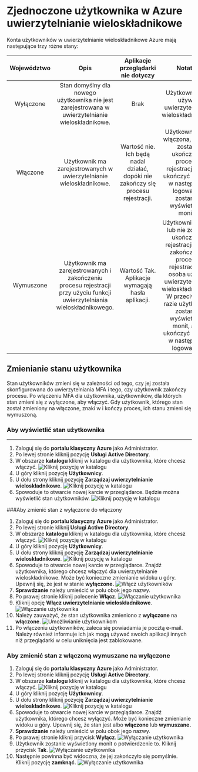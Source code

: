 <properties 
    pageTitle="Stany Microsoft Azure wieloskładnikowe uwierzytelniania użytkownika"
    description="Informacje na temat Państw użytkownika w Azure MFA."
    services="multi-factor-authentication"
    documentationCenter=""
    authors="kgremban"
    manager="femila"
    editor="curtand"/>

<tags
    ms.service="multi-factor-authentication"
    ms.workload="identity"
    ms.tgt_pltfrm="na"
    ms.devlang="na"
    ms.topic="article"
    ms.date="08/04/2016"
    ms.author="kgremban"/>

# <a name="user-states-in-azure-multi-factor-authentication"></a>Zjednoczone użytkownika w Azure uwierzytelnianie wieloskładnikowe

Konta użytkowników w uwierzytelnianie wieloskładnikowe Azure mają następujące trzy różne stany:

Województwo | Opis |Aplikacje przeglądarki nie dotyczy| Notatki
:-------------: | :-------------: |:-------------: |:-------------: |
Wyłączone | Stan domyślny dla nowego użytkownika nie jest zarejestrowana w uwierzytelnianie wieloskładnikowe.|Brak|Użytkownik nie używa uwierzytelnianie wieloskładnikowe.
Włączone |Użytkownik ma zarejestrowanych w uwierzytelnianie wieloskładnikowe.|Wartość nie.  Ich będą nadal działać, dopóki nie zakończy się procesu rejestracji.|Użytkownik jest włączona, ale nie została ukończona procesu rejestracji. Aby ukończyć proces w następnym logowania zostanie wyświetlony monit.
Wymuszone|Użytkownik ma zarejestrowanych i zakończeniu procesu rejestracji przy użyciu funkcji uwierzytelniania wieloskładnikowego.|Wartość Tak.  Aplikacje wymagają hasła aplikacji. | Użytkownik może lub nie została ukończona rejestracji. Jeśli zakończeniu procesu rejestracji, ta osoba używa uwierzytelnianie wieloskładnikowe. W przeciwnym razie użytkownik zostanie wyświetlony monit, aby ukończyć proces w następnym logowania.

## <a name="changing-a-user-state"></a>Zmienianie stanu użytkownika
Stan użytkowników zmieni się w zależności od tego, czy jej została skonfigurowana do uwierzytelniania MFA i tego, czy użytkownik zakończy procesu.  Po włączeniu MFA dla użytkownika, użytkowników, dla których stan zmieni się z wyłączone, aby włączyć.  Gdy użytkownik, którego stan został zmieniony na włączone, znaki w i kończy proces, ich stanu zmieni się wymuszoną.  

### <a name="to-view-a-users-state"></a>Aby wyświetlić stan użytkownika
--------------------------------------------------------------------------------
1.  Zaloguj się do **portalu klasyczny Azure** jako Administrator.
2.  Po lewej stronie kliknij pozycję **Usługi Active Directory**.
3.  W obszarze **katalogu** kliknij w katalogu dla użytkownika, które chcesz włączyć.
![Kliknij pozycję w katalogu](./media/multi-factor-authentication-get-started-cloud/directory1.png)
4.  U góry kliknij pozycję **Użytkownicy**.
5.  U dołu strony kliknij pozycję **Zarządzaj uwierzytelnianie wieloskładnikowe**.
![Kliknij pozycję w katalogu](./media/multi-factor-authentication-get-started-cloud/manage1.png)
6.  Spowoduje to otwarcie nowej karcie w przeglądarce.  Będzie można wyświetlić stan użytkowników.
![Kliknij pozycję w katalogu](./media/multi-factor-authentication-get-started-user-states/userstate1.png)

###<a name="to-change-the-state-from-disabled-to-enabled"></a>Aby zmienić stan z wyłączone do włączony
1.  Zaloguj się do **portalu klasyczny Azure** jako Administrator.
2.  Po lewej stronie kliknij **Usługi Active Directory**.
3.  W obszarze **katalogu** kliknij w katalogu dla użytkownika, które chcesz włączyć.
![Kliknij pozycję w katalogu](./media/multi-factor-authentication-get-started-cloud/directory1.png)
4.  U góry kliknij pozycję **Użytkownicy**.
5.  U dołu strony kliknij pozycję **Zarządzaj uwierzytelnianie wieloskładnikowe**.
![Kliknij pozycję w katalogu](./media/multi-factor-authentication-get-started-cloud/manage1.png)
6.  Spowoduje to otwarcie nowej karcie w przeglądarce.  Znajdź użytkownika, którego chcesz włączyć dla uwierzytelnianie wieloskładnikowe. Może być konieczne zmienianie widoku u góry. Upewnij się, że jest w stanie **wyłączone.** 
 ![Włącz użytkowników](./media/multi-factor-authentication-get-started-cloud/enable1.png)
7.  **Sprawdzanie** należy umieścić w polu obok jego nazwy.
7.  Po prawej stronie kliknij polecenie **Włącz**.
![Włączanie użytkownika](./media/multi-factor-authentication-get-started-cloud/user1.png)
8.  Kliknij opcję **Włącz uwierzytelnianie wieloskładnikowe**.
![Włączanie użytkownika](./media/multi-factor-authentication-get-started-cloud/enable2.png)
9.  Należy zauważyć, że stan użytkownika zmieniono z **wyłączone** na **włączone**.
![Umożliwianie użytkownikom](./media/multi-factor-authentication-get-started-cloud/user.png)
10.  Po włączeniu użytkowników, zaleca się powiadamia je pocztą e-mail.  Należy również informuje ich jak mogą używać swoich aplikacji innych niż przeglądarki w celu uniknięcia jest zablokowane.

### <a name="to-change-the-state-from-enabledenforced-to-disabled"></a>Aby zmienić stan z włączoną wymuszane na wyłączone
1.  Zaloguj się do **portalu klasyczny Azure** jako Administrator.
2.  Po lewej stronie kliknij pozycję **Usługi Active Directory**.
3.  W obszarze **katalogu** kliknij w katalogu dla użytkownika, które chcesz włączyć.
![Kliknij pozycję w katalogu](./media/multi-factor-authentication-get-started-cloud/directory1.png)
4.  U góry kliknij pozycję **Użytkownicy**.
5.  U dołu strony kliknij pozycję **Zarządzaj uwierzytelnianie wieloskładnikowe**.
![Kliknij pozycję w katalogu](./media/multi-factor-authentication-get-started-cloud/manage1.png)
6.  Spowoduje to otwarcie nowej karcie w przeglądarce.  Znajdź użytkownika, którego chcesz wyłączyć. Może być konieczne zmienianie widoku u góry. Upewnij się, że stan jest albo **włączone** lub **wymuszane.**
7.  **Sprawdzanie** należy umieścić w polu obok jego nazwy.
7.  Po prawej stronie kliknij przycisk **Wyłącz**.
![Wyłączanie użytkownika](./media/multi-factor-authentication-get-started-user-states/userstate2.png)
8.  Użytkownik zostanie wyświetlony monit o potwierdzenie to.  Kliknij przycisk **Tak**.
![Wyłączanie użytkownika](./media/multi-factor-authentication-get-started-user-states/userstate3.png)
9.  Następnie powinna być widoczna, że jej zakończyło się pomyślnie.  Kliknij pozycję **zamknąć.** 
 ![Wyłączanie użytkownika](./media/multi-factor-authentication-get-started-user-states/userstate4.png)
